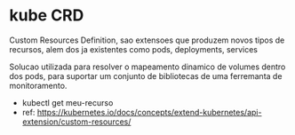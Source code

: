 # kube CRD
<p>Custom Resources Definition, sao extensoes que produzem novos tipos de recursos, alem dos ja existentes como pods, deployments, services</p>
<p>Solucao utilizada para resolver o mapeamento dinamico de volumes dentro dos pods, para suportar um conjunto de bibliotecas de uma ferremanta de monitoramento.</p>

- kubectl get meu-recurso
- ref: https://kubernetes.io/docs/concepts/extend-kubernetes/api-extension/custom-resources/

